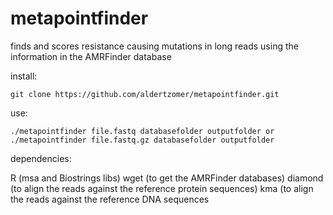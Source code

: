 # metapointfinder
finds and scores resistance causing mutations in long reads using the information in the AMRFinder database

install:

``git clone https://github.com/aldertzomer/metapointfinder.git``

use: 

``./metapointfinder file.fastq databasefolder outputfolder or ./metapointfinder file.fastq.gz databasefolder outputfolder``

dependencies:

R (msa and Biostrings libs)
wget (to get the AMRFinder databases)
diamond (to align the reads against the reference protein sequences)
kma (to align the reads against the reference DNA sequences
